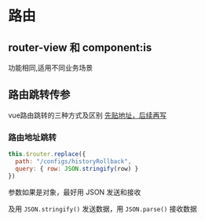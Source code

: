 # 路由
## router-view 和 component:is
功能相同,适用不同业务场景


## 路由跳转传参
vue路由跳转的三种方式及区别
[先贴地址，后续再写](https://blog.csdn.net/pig_pig32/article/details/119464990)
### 路由地址跳转
```js
this.$router.replace({
  path: "/configs/historyRollback",
  query: { row: JSON.stringify(row) }
})
```

参数如果是对象，最好用 JSON 发送和接收

及用 `JSON.stringify()` 发送数据，用 `JSON.parse()` 接收数据